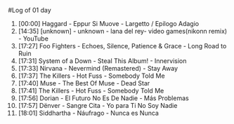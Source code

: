 #Log of 01 day

1. [00:00] Haggard - Eppur Si Muove - Largetto / Epilogo Adagio
1. [14:35] [unknown] - unknown - lana del rey- video games(nikonn remix) - YouTube
1. [17:27] Foo Fighters - Echoes, Silence, Patience & Grace - Long Road to Ruin
1. [17:31] System of a Down - Steal This Album! - Innervision
1. [17:33] Nirvana - Nevermind (Remastered) - Stay Away
1. [17:37] The Killers - Hot Fuss - Somebody Told Me
1. [17:40] Muse - The Best Of Muse - Dead Star
1. [17:41] The Killers - Hot Fuss - Somebody Told Me
1. [17:56] Dorian - El Futuro No Es De Nadie - Más Problemas
1. [17:57] Dënver - Sangre Cita - Yo para Ti No Soy Nadie
1. [18:01] Siddhartha - Náufrago - Nunca es Nunca
